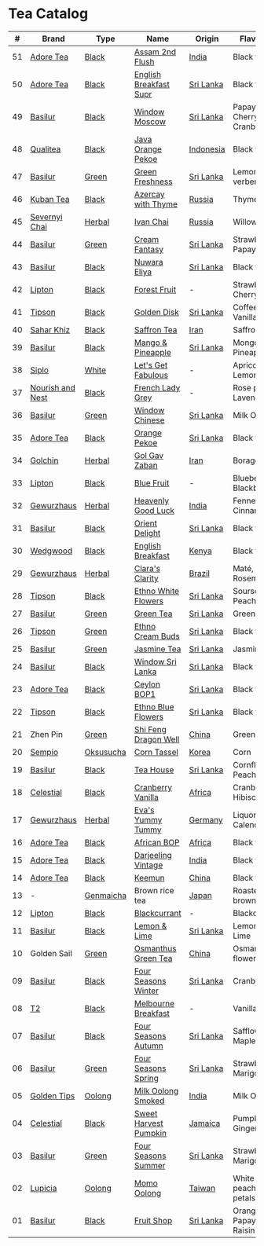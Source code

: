 # Tea Catalog

| #  | Brand              | Type        | Name                        | Origin      | Flavours                  |
|----|--------------------|-------------|-----------------------------|-------------|---------------------------|
| 51 | [Adore Tea]        | [Black]     | [Assam 2nd Flush]           | [India]     | Black tea                 |
| 50 | [Adore Tea]        | [Black]     | [English Breakfast Supr]    | [Sri Lanka] | Black tea                 |
| 49 | [Basilur]          | [Black]     | [Window Moscow]             | [Sri Lanka] | Papaya, Cherry, Cranberry |
| 48 | [Qualitea]         | [Black]     | [Java Orange Pekoe]         | [Indonesia] | Black tea                 |
| 47 | [Basilur]          | [Green]     | [Green Freshness]           | [Sri Lanka] | Lemon verbena             |
| 46 | [Kuban Tea]        | [Black]     | [Azercay with Thyme]        | [Russia]    | Thyme                     |
| 45 | [Severnyi Chai]    | [Herbal]    | [Ivan Chai]                 | [Russia]    | Willowherbs               |
| 44 | [Basilur]          | [Green]     | [Cream Fantasy]             | [Sri Lanka] | Strawberry, Papaya        |
| 43 | [Basilur]          | [Black]     | [Nuwara Eliya]              | [Sri Lanka] | Black tea                 |
| 42 | [Lipton]           | [Black]     | [Forest Fruit]              | -           | Strawberry, Cherry        |
| 41 | [Tipson]           | [Black]     | [Golden Disk]               | [Sri Lanka] | Coffee, Vanilla           |
| 40 | [Sahar Khiz]       | [Black]     | [Saffron Tea]               | [Iran]      | Saffron                   |
| 39 | [Basilur]          | [Black]     | [Mango & Pineapple]         | [Sri Lanka] | Mongo, Pineapple          |
| 38 | [Siplo]            | [White]     | [Let's Get Fabulous]        | -           | Apricot, Lemongrass       |
| 37 | [Nourish and Nest] | [Black]     | [French Lady Grey]          | -           | Rose petals, Lavender     |
| 36 | [Basilur]          | [Green]     | [Window Chinese]            | [Sri Lanka] | Milk Oolong               |
| 35 | [Adore Tea]        | [Black]     | [Orange Pekoe]              | [Sri Lanka] | Black tea                 |
| 34 | [Golchin]          | [Herbal]    | [Gol Gav Zaban]             | [Iran]      | Borage                    |
| 33 | [Lipton]           | [Black]     | [Blue Fruit]                | -           | Blueberry, Blackberry     |
| 32 | [Gewurzhaus]       | [Herbal]    | [Heavenly Good Luck]        | [India]     | Fennel, Cinnamon          |
| 31 | [Basilur]          | [Black]     | [Orient Delight]            | [Sri Lanka] | Black tea                 |
| 30 | [Wedgwood]         | [Black]     | [English Breakfast]         | [Kenya]     | Black tea                 |
| 29 | [Gewurzhaus]       | [Herbal]    | [Clara's Clarity]           | [Brazil]    | Maté, Rosemary            |
| 28 | [Tipson]           | [Black]     | [Ethno White Flowers]       | [Sri Lanka] | Soursop, Peach            |
| 27 | [Basilur]          | [Green]     | [Green Tea]                 | [Sri Lanka] | Green tea                 |
| 26 | [Tipson]           | [Green]     | [Ethno Cream Buds]          | [Sri Lanka] | Black tea                 |
| 25 | [Basilur]          | [Green]     | [Jasmine Tea]               | [Sri Lanka] | Jasmine                   |
| 24 | [Basilur]          | [Black]     | [Window Sri Lanka]          | [Sri Lanka] | Black tea                 |
| 23 | [Adore Tea]        | [Black]     | [Ceylon BOP1]               | [Sri Lanka] | Black tea                 |
| 22 | [Tipson]           | [Black]     | [Ethno Blue Flowers]        | [Sri Lanka] | Black tea                 |
| 21 | Zhen Pin           | [Green]     | [Shi Feng Dragon Well]      | [China]     | Green Tea                 |
| 20 | [Sempio]           | [Oksusucha] | [Corn Tassel]               | [Korea]     | Corn                      |
| 19 | [Basilur]          | [Black]     | [Tea House]                 | [Sri Lanka] | Cornflower, Peach         |
| 18 | [Celestial]        | [Black]     | [Cranberry Vanilla]         | [Africa]    | Cranberry, Hibiscus       |
| 17 | [Gewurzhaus]       | [Herbal]    | [Eva's Yummy Tummy]         | [Germany]   | Liquorice, Calendula      |
| 16 | [Adore Tea]        | [Black]     | [African BOP]               | [Africa]    | Black tea                 |
| 15 | [Adore Tea]        | [Black]     | [Darjeeling Vintage]        | [India]     | Black tea                 |
| 14 | [Adore Tea]        | [Black]     | [Keemun]                    | [China]     | Black tea                 |
| 13 | -                  | [Genmaicha] | Brown rice tea              | [Japan]     | Roasted brown rice        |
| 12 | [Lipton]           | [Black]     | [Blackcurrant]              | -           | Blackcurrant              |
| 11 | [Basilur]          | [Black]     | [Lemon & Lime]              | [Sri Lanka] | Lemon, Lime               |
| 10 | Golden Sail        | [Green]     | [Osmanthus Green Tea]       | [China]     | Osmanthus flower          |
| 09 | [Basilur]          | [Black]     | [Four Seasons Winter]       | [Sri Lanka] | Cranberry                 |
| 08 | [T2]               | [Black]     | [Melbourne Breakfast]       | -           | Vanilla                   |
| 07 | [Basilur]          | [Black]     | [Four Seasons Autumn]       | [Sri Lanka] | Safflower, Maple syrup    |
| 06 | [Basilur]          | [Green]     | [Four Seasons Spring]       | [Sri Lanka] | Strawberry, Marigold      |
| 05 | [Golden Tips]      | [Oolong]    | [Milk Oolong Smoked]        | [India]     | Milk Oolong               |
| 04 | [Celestial]        | [Black]     | [Sweet Harvest Pumpkin]     | [Jamaica]   | Pumpkin, Ginger           |
| 03 | [Basilur]          | [Green]     | [Four Seasons Summer]       | [Sri Lanka] | Strawberry, Marigold      |
| 02 | [Lupicia]          | [Oolong]    | [Momo Oolong]               | [Taiwan]    | White peach, Rose petals  |
| 01 | [Basilur]          | [Black]     | [Fruit Shop]                | [Sri Lanka] | Orange, Papaya, Raisin    |

<!-- Brand -->
[Adore Tea]: http://adoretea.com.au
[Basilur]: http://www.basilurshop.com.au
[Celestial]: http://www.celestialseasonings.com
[Gewurzhaus]: http://www.gewurzhaus.com.au
[Golchin]: http://www.golchin-tea.com
[Golden Tips]: http://www.goldentipstea.com
[Kuban Tea]: http://www.kubantea.ru
[Lipton]: http://www.liptontea.com
[Lupicia]: http://www.lupicia.com.au
[Nourish and Nest]: http://nourish-and-nest.myshopify.com
[Qualitea]: http://www.quali-tea.com
[Sahar Khiz]: http://www.saharkhizsaffron.com
[Sempio]: http://www.sempio.com
[Severnyi Chai]: http://www.ivan-chai.su
[Siplo]: http://www.siplo.com.au
[T2]: http://www.t2tea.com
[Tipson]: http://www.tipsontea.com
[Wedgwood]: http://www.wedgwood.com.au

<!-- Name -->
[Assam 2nd Flush]: http://adoretea.com.au/Black/Black-Tea/assam-2nd-flush.html
[English Breakfast Supr]: http://adoretea.com.au/Top-25/english-breakfast-supreme.html
[Window Moscow]: http://www.basilurshop.com.au/basilur/windows-collection/window-collection-t-caddy-lt-moscow
[Java Orange Pekoe]: http://www.quali-tea.com/index.php?route=product/product&path=74&product_id=195
[Green Freshness]: http://www.basilurshop.com.au/bouquet-t-caddy-lt-green-freshness
[Azercay with Thyme]: http://kubantea.ru/tea/ru/azercay_tea_products.html
[Ivan Chai]: http://www.eliziya.ru/chajnyj-napitok-severnyj-chaj-ivan-chaj-listovoj-phermentirovannyj-v-piramidkah-30-g-637.html
[Cream Fantasy]: http://www.basilurtea.com.au/tea_collection/bouquet/bouquet-t-caddy-lt-cream-fantasy.html
[Nuwara Eliya]: http://www.basilurtea.com.au/tea_collection/leaf_of_ceylon/leaf-of-ceylon-lt-nuwara-eliya-125g.html
[Forest Fruit]: http://www.made-in-scandinavian.com/store/p1070/Lipton_Forest_Fruit_Tea_20_-Tea_Bags_%2F_Pack_Made_in_Europe.html
[Golden Disk]: http://www.basilurshop.com.au/tipson/ethno-collection-100g-t-caddy-golden-disk
[Saffron Tea]: http://www.saharkhizsaffron.com/saffron_tea.htm
[Mango & Pineapple]: http://www.basilurshop.com.au/basilur/magic-fruits-100g-t-caddy-mango-and-pineapple
[Let's Get Fabulous]: http://www.siplo.com.au/lets-get-fabulous
[French Lady Grey]: http://nourish-and-nest.myshopify.com/products/french-lady-grey-organic-tea
[Window Chinese]: http://www.basilurshop.com.au/basilur/window-collection-t-caddy-lt-chinese
[Orange Pekoe]: http://adoretea.com.au/New-Tea/Organic-Ceylon-Orange-Pekoe.html
[Gol Gav Zaban]: http://turmericsaffron.blogspot.com.au/2010/03/gol-gav-zaban-persian-herbal-flower-tea.html
[Blue Fruit]: http://www.made-in-scandinavian.com/store/p1065/Lipton_Blue_Fruit_20_-Tea_Bags_%2F_Pack_Made_in_Europe.html
[Heavenly Good Luck]: https://gewurzhaus.com.au/product/heavenly-good-luck-tea-90g-l
[Orient Delight]: http://www.basilurtea.com.au/tea_collection/oriental_collection/oriental-collection-lt-oriental-delight-100g.html
[English Breakfast]: https://www.wedgwood.com.au/wedgwood-tea-english-breakfast-140g-caddy.html
[Clara's Clarity]: http://www.gewurzhaus.com.au/professor_claras_clarity_tea
[Ethno White Flowers]: http://www.basilurshop.com.au/tipson/ethno-collection-100g-t-caddy-white-flowers
[Green Tea]: http://www.basilurtea.com.au/tea_collection/fruits_and_flower/two-layer-t-caddy-lt-jasmine-green-tea-125g.html
[Ethno Cream Buds]: http://www.basilurshop.com.au/tipson/ethno-collection-100g-t-caddy-cream-buds
[Jasmine Tea]: http://www.basilurtea.com.au/tea_collection/fruits_and_flower/two-layer-t-caddy-lt-jasmine-green-tea-125g.html
[Window Sri Lanka]: http://www.basilurshop.com.au/basilur/window-collection-t-caddy-lt-sri-lanka
[Ceylon BOP1]: http://adoretea.com.au/Black/Black-Tea/Ceylon-BOP1.html
[Ethno Blue Flowers]: http://www.basilurshop.com.au/tipson/ethno-collection-100g-t-caddy-blue-flowers
[Shi Feng Dragon Well]: https://en.wikipedia.org/wiki/Longjing_tea
[Corn Tassel]: http://www.sempio.com/eng/products/View.asp?mc=020101&cate1=PDZZ&cate2=PDZZ4
[Tea House]: http://www.basilurshop.com.au/basilur/festive-collection-100g-lt-tea-house
[Cranberry Vanilla]: http://www.celestialseasonings.com/products/herbal/cranberry-vanilla-wonderland
[Eva's Yummy Tummy]: http://www.gewurzhaus.com.au/evas_yummy_tummy_tea
[African BOP]: http://adoretea.com.au/African-BOP-Teza-Estate.html
[Darjeeling Vintage]: http://adoretea.com.au/Black/Black-Tea/Darjeeling-Vintage.html
[Keemun]: http://adoretea.com.au/Black/Black-Tea/Keemun.html
[Blackcurrant]: http://www.made-in-scandinavian.com/store/p1064/Lipton_Blackcurrant_20_-Tea_Bags_%2F_Pack_Made_in_Europe.html
[Lemon & Lime]: http://www.basilurshop.com.au/magic-fruits-packet-lt-lemon-lime-100g
[Osmanthus Green Tea]: http://www.teaspring.com/Osmanthus-Flower.asp
[Four Seasons Winter]: http://www.basilurtea.com.au/tea_collection/four_seasons/four-seasons-t-caddy-lt-winter-tea-125g.html
[Melbourne Breakfast]: http://www.t2tea.com/en/au/tea/melbourne-breakfast-loose-leaf-gift-cube-T125AE023.html
[Four Seasons Autumn]: http://www.basilurtea.com.au/tea_collection/four_seasons/four-seasons-t-caddy-lt-autumn-tea-125g.html
[Four Seasons Spring]: http://www.basilurshop.com.au/four-seasons-t-caddy-lt-spring-tea-125g
[Milk Oolong Smoked]: http://www.eicfinefoods.com/products/milk-oolong-tea-pouch-100g
[Sweet Harvest Pumpkin]: http://www.celestialseasonings.com/products/black/sweet-harvest-pumpkin
[Four Seasons Summer]: http://www.basilurtea.com.au/tea_collection/four_seasons/four-seasons-packet-lt-summer-tea-100g.html
[Momo Oolong]: https://usa.lupicia.com/category/select/cid/308/pid/9383/language/en
[Fruit Shop]: http://www.basilurshop.com.au/basilur/festive-collection-100g-lt-fruit-shop

<!-- Type -->
[Black]: https://en.wikipedia.org/wiki/Black_tea
[Genmaicha]: https://en.wikipedia.org/wiki/Genmaicha
[Green]: https://en.wikipedia.org/wiki/Green_tea
[Herbal]: https://en.wikipedia.org/wiki/Herbal_tea
[Oksusucha]: https://en.wikipedia.org/wiki/Oksusucha
[Oolong]: https://en.wikipedia.org/wiki/Oolong
[White]: https://en.wikipedia.org/wiki/White_tea

<!-- Origin -->
[Africa]: https://en.wikipedia.org/wiki/Africa
[Australia]: https://en.wikipedia.org/wiki/Australia
[Brazil]: https://en.wikipedia.org/wiki/Brazil
[China]: https://en.wikipedia.org/wiki/China
[Germany]: https://en.wikipedia.org/wiki/Germany
[India]: https://en.wikipedia.org/wiki/India
[Indonesia]: https://en.wikipedia.org/wiki/Indonesia
[Iran]: https://en.wikipedia.org/wiki/Iran
[Jamaica]: https://en.wikipedia.org/wiki/Jamaica
[Japan]: https://en.wikipedia.org/wiki/Japan
[Kenya]: https://en.wikipedia.org/wiki/Kenya
[Korea]: https://en.wikipedia.org/wiki/Korea
[Russia]: https://en.wikipedia.org/wiki/Russia
[Sri Lanka]: https://en.wikipedia.org/wiki/Sri_Lanka
[Taiwan]: https://en.wikipedia.org/wiki/Taiwan

